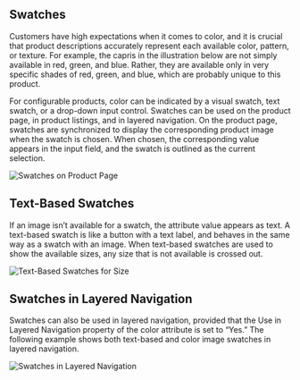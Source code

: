 Swatches
--

Customers have high expectations when it comes to color, and it is crucial that product descriptions accurately represent each available color, pattern, or texture. For example, the capris in the illustration below are not simply available in red, green, and blue. Rather, they are available only in very specific shades of red, green, and blue, which are probably unique to this product.

For configurable products, color can be indicated by a visual swatch, text swatch, or a drop-down input control. Swatches can be used on the product page, in product listings, and in layered navigation. On the product page, swatches are synchronized to display the corresponding product image when the swatch is chosen. When chosen, the corresponding value appears in the input field, and the swatch is outlined as the current selection.

![Swatches on Product Page](https://docs.magento.com/m2/ce/user_guide/Resources/Images/storefront-color-swatches_thumb_0_0.png)

## Text-Based Swatches

If an image isn’t available for a swatch, the attribute value appears as text. A text-based swatch is like a button with a text label, and behaves in the same way as a swatch with an image. When text-based swatches are used to show the available sizes, any size that is not available is crossed out.

![Text-Based Swatches for Size](https://docs.magento.com/m2/ce/user_guide/Resources/Images/storefront-swatch-size-out-of-stock_thumb_0_0.png)

## Swatches in Layered Navigation

Swatches can also be used in layered navigation, provided that the Use in Layered Navigation property of the color attribute is set to “Yes.” The following example shows both text-based and color image swatches in layered navigation.

![Swatches in Layered Navigation](https://docs.magento.com/m2/ce/user_guide/Resources/Images/storefront-swatches-layered-navigation_thumb_0_0.png)